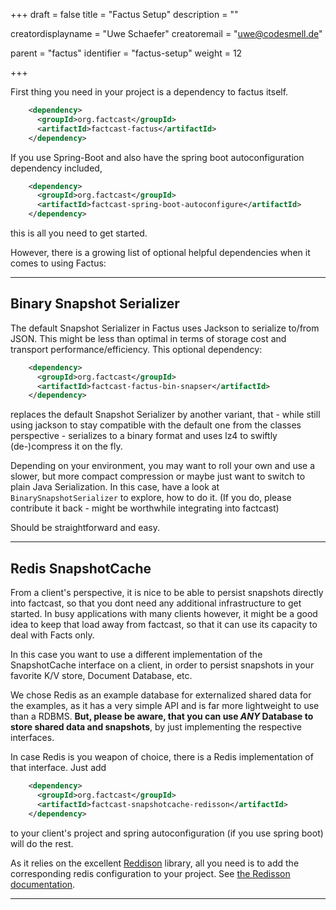+++
draft = false
title = "Factus Setup"
description = ""

creatordisplayname = "Uwe Schaefer"
creatoremail = "uwe@codesmell.de"


parent = "factus"
identifier = "factus-setup"
weight = 12

+++

First thing you need in your project is a dependency to factus itself.

```xml
    <dependency>
      <groupId>org.factcast</groupId>
      <artifactId>factcast-factus</artifactId>
    </dependency>
```

If you use Spring-Boot and also have the spring boot autoconfiguration dependency included, 
```xml
    <dependency>
      <groupId>org.factcast</groupId>
      <artifactId>factcast-spring-boot-autoconfigure</artifactId>
    </dependency>
```
this is all you need to get started.

However, there is a growing list of optional helpful dependencies when it comes to using Factus:

____

## Binary Snapshot Serializer

The default Snapshot Serializer in Factus uses Jackson to serialize to/from JSON. This might be less than optimal in terms of storage cost and transport performance/efficiency.
This optional dependency:

```xml
    <dependency>
      <groupId>org.factcast</groupId>
      <artifactId>factcast-factus-bin-snapser</artifactId>
    </dependency>
```
replaces the default Snapshot Serializer by another variant, that - while still using jackson to stay compatible 
with the default one from the classes perspective - serializes to a binary format and uses lz4 to swiftly (de-)compress 
it on the fly.

Depending on your environment, you may want to roll your own and use a slower, but more compact compression or maybe 
just want to switch to plain Java Serialization. In this case, have a look at `BinarySnapshotSerializer` to explore, how to do it.
(If you do, please contribute it back - might be worthwhile integrating into factcast)

Should be straightforward and easy. 

____

## Redis SnapshotCache

From a client's perspective, it is nice to be able to persist snapshots directly into factcast, so that you dont
need any additional infrastructure to get started. In busy applications with many clients however, it might be
a good idea to keep that load away from factcast, so that it can use its capacity to deal with Facts only.

In this case you want to use a different implementation of the SnapshotCache interface on a client, in order to 
persist snapshots in your favorite K/V store, Document Database, etc.

We chose Redis as an example database for externalized shared data for the examples, as it has a very simple API and is 
far more lightweight to use than a RDBMS. **But, please be aware, that you can use *ANY* Database to store shared data 
and snapshots**, by just implementing the respective interfaces. 

In case Redis is you weapon of choice, there is a Redis implementation of that interface. Just add 

```xml
    <dependency>
      <groupId>org.factcast</groupId>
      <artifactId>factcast-snapshotcache-redisson</artifactId>
    </dependency>
```
 
to your client's project and spring autoconfiguration (if you use spring boot) will do the rest.

As it relies on the excellent [Reddison](https://redisson.org/) library, all you need is to add the corresponding redis configuration to your project.
See [the Redisson documentation](https://github.com/redisson/redisson/tree/master/redisson-spring-boot-starter).

____
